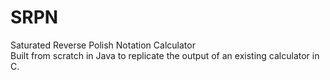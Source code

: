# SRPN
Saturated Reverse Polish Notation Calculator  
Built from scratch in Java to replicate the output of an existing calculator in C.

